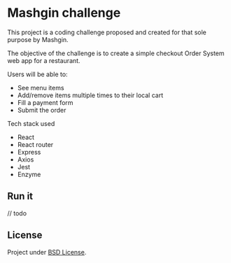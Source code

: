 # Mashgin challenge

This project is a coding challenge proposed and created for that sole purpose by Mashgin.

The objective of the challenge is to create a simple checkout Order System web app for a restaurant.

Users will be able to:
- See menu items
- Add/remove items multiple times to their local cart
- Fill a payment form
- Submit the order

Tech stack used

- React
- React router
- Express
- Axios
- Jest
- Enzyme

## Run it

// todo

## License

Project under [BSD License](https://github.com/MatiasManevi/ml_challenge/blob/master/LICENSE).

